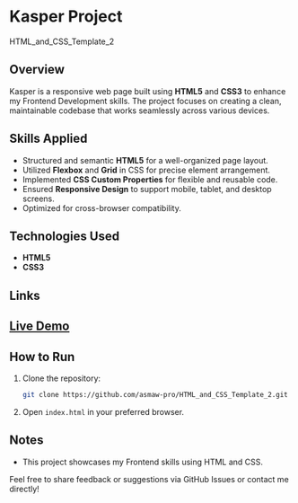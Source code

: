 # Kasper Project
HTML_and_CSS_Template_2

## Overview

Kasper is a responsive web page built using **HTML5** and **CSS3** to enhance my Frontend Development skills. The project focuses on creating a clean, maintainable codebase that works seamlessly across various devices.

## Skills Applied

- Structured and semantic **HTML5** for a well-organized page layout.
- Utilized **Flexbox** and **Grid** in CSS for precise element arrangement.
- Implemented **CSS Custom Properties** for flexible and reusable code.
- Ensured **Responsive Design** to support mobile, tablet, and desktop screens.
- Optimized for cross-browser compatibility.

## Technologies Used

- **HTML5**
- **CSS3**

## Links

## [Live Demo](https://asmaw-pro.github.io/HTML_and_CSS_Template_2/)

## How to Run

1. Clone the repository:

   ```bash
   git clone https://github.com/asmaw-pro/HTML_and_CSS_Template_2.git
   ```

2. Open `index.html` in your preferred browser.

## Notes

- This project showcases my Frontend skills using HTML and CSS.

Feel free to share feedback or suggestions via GitHub Issues or contact me directly!
